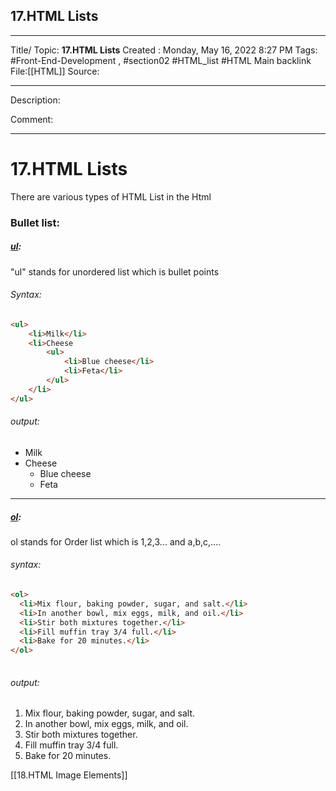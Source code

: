 ## 17.HTML Lists

---

Title/ Topic: __17.HTML Lists__
Created : Monday, May 16, 2022 8:27 PM
Tags: #Front-End-Development , #section02  #HTML_list #HTML 
Main backlink File:[[HTML]]
Source: 

---
Description: 

Comment: 

---

# __17.HTML Lists__

There are various types of HTML List in the Html 

### Bullet list:

##### [ul](https://developer.mozilla.org/en-US/docs/Web/HTML/Element/ul):

"ul" stands for unordered list which is bullet points

###### Syntax:

``` HTML
<ul>
    <li>Milk</li>
    <li>Cheese
        <ul>
            <li>Blue cheese</li>
            <li>Feta</li>
        </ul>
    </li>
</ul>
```

###### output:
-   Milk
-   Cheese
    -   Blue cheese
    -   Feta
--- 

##### [ol](https://developer.mozilla.org/en-US/docs/Web/HTML/Element/ol):

ol stands for Order list which is 1,2,3... and a,b,c,....

###### syntax:
``` HTML
<ol>
  <li>Mix flour, baking powder, sugar, and salt.</li>
  <li>In another bowl, mix eggs, milk, and oil.</li>
  <li>Stir both mixtures together.</li>
  <li>Fill muffin tray 3/4 full.</li>
  <li>Bake for 20 minutes.</li>
</ol>
    
```

###### output:

1.  Mix flour, baking powder, sugar, and salt.
2.  In another bowl, mix eggs, milk, and oil.
3.  Stir both mixtures together.
4.  Fill muffin tray 3/4 full.
5.  Bake for 20 minutes.


[[18.HTML Image Elements]]
